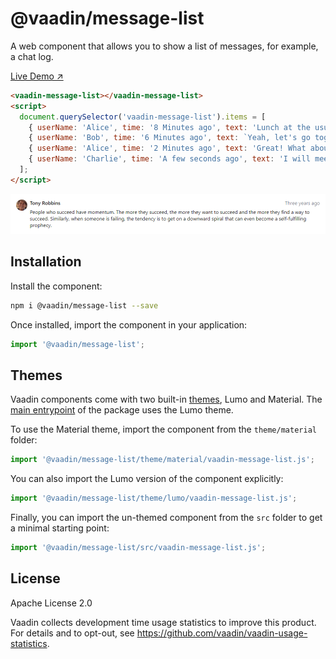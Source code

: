 # @vaadin/message-list

A web component that allows you to show a list of messages, for example, a chat log.

[Live Demo ↗](https://vaadin.com/docs/latest/ds/components/message-list)

```html
<vaadin-message-list></vaadin-message-list>
<script>
  document.querySelector('vaadin-message-list').items = [
    { userName: 'Alice', time: '8 Minutes ago', text: 'Lunch at the usual place?' },
    { userName: 'Bob', time: '6 Minutes ago', text: `Yeah, let's go together.` },
    { userName: 'Alice', time: '2 Minutes ago', text: 'Great! What about you, Charlie?' },
    { userName: 'Charlie', time: 'A few seconds ago', text: 'I will meet you there.' }
  ];
</script>
```

[<img src="https://raw.githubusercontent.com/vaadin/web-components/master/packages/message-list/screenshot.png" width="504" alt="Screenshot of vaadin-message-list">](https://vaadin.com/docs/latest/ds/components/message-list)

## Installation

Install the component:

```sh
npm i @vaadin/message-list --save
```

Once installed, import the component in your application:

```js
import '@vaadin/message-list';
```

## Themes

Vaadin components come with two built-in [themes](https://vaadin.com/docs/latest/ds/customization/using-themes),
Lumo and Material. The [main entrypoint](https://github.com/vaadin/web-components/blob/master/packages/message-list/vaadin-message-list.js)
of the package uses the Lumo theme.

To use the Material theme, import the component from the `theme/material` folder:

```js
import '@vaadin/message-list/theme/material/vaadin-message-list.js';
```

You can also import the Lumo version of the component explicitly:

```js
import '@vaadin/message-list/theme/lumo/vaadin-message-list.js';
```

Finally, you can import the un-themed component from the `src` folder to get a minimal starting point:

```js
import '@vaadin/message-list/src/vaadin-message-list.js';
```

## License

Apache License 2.0

Vaadin collects development time usage statistics to improve this product.
For details and to opt-out, see https://github.com/vaadin/vaadin-usage-statistics.
